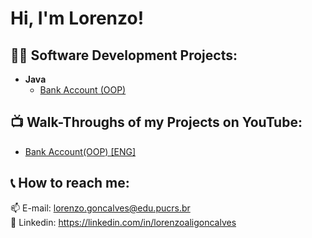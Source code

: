 <h1>Hi, I'm Lorenzo!</h1>

<h2>👨‍💻 Software Development Projects:</h2>

- <b>Java</b>
  - [Bank Account (OOP)](https://github.com/lorenzoalig/BankAccount)

<h2>📺 Walk-Throughs of my Projects on YouTube:</h2>

- [Bank Account(OOP) [ENG]](https://www.youtube.com/watch?v=a83ASGn_V_s)

<h2> 📞 How to reach me:</h2>

📫 E-mail: lorenzo.goncalves@edu.pucrs.br<br/>
💼 Linkedin: https://linkedin.com/in/lorenzoaligoncalves

<!--
**joshmadakor1/joshmadakor1** is a ✨ _special_ ✨ repository because its `README.md` (this file) appears on your GitHub profile.

Here are some ideas to get you started:

- 🔭 I’m currently working on ...
- 🌱 I’m currently learning ...
- 👯 I’m looking to collaborate on ...
- 🤔 I’m looking for help with ...
- 💬 Ask me about ...
- 📫 How to reach me: ...
- 😄 Pronouns: ...
- ⚡ Fun fact: ...
-->
